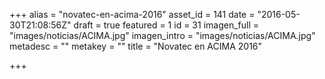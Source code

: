 +++
alias = "novatec-en-acima-2016"
asset_id = 141
date = "2016-05-30T21:08:56Z"
draft = true
featured = 1
id = 31
imagen_full = "images/noticias/ACIMA.jpg"
imagen_intro = "images/noticias/ACIMA.jpg"
metadesc = ""
metakey = ""
title = "Novatec en ACIMA 2016"

+++
<!--more-->